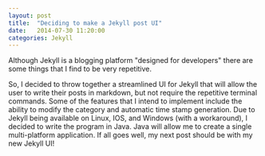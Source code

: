 ```yaml
---
layout: post
title:  "Deciding to make a Jekyll post UI"
date:   2014-07-30 11:20:00
categories: Jekyll
---
```


Although Jekyll is a blogging platform "designed for developers" there are some things that I find to be very repetitive. 

So, I decided to throw together a streamlined UI for Jekyll that will allow the user to write their posts in markdown, but not require the repetitive terminal commands. Some of the features that I intend to implement include the ability to modify the category and automatic time stamp generation. Due to Jekyll being available on Linux, IOS, and Windows (with a workaround), I decided to write the program in Java. Java will allow me to create a single multi-platform application. If all goes well, my next post should be with my new Jekyll UI!
